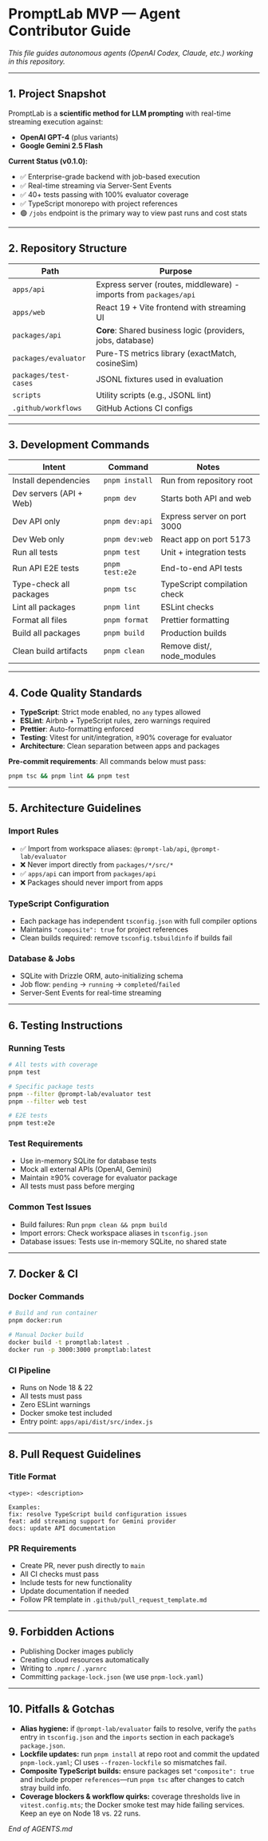 # PromptLab MVP — Agent Contributor Guide

_This file guides autonomous agents (OpenAI Codex, Claude, etc.) working in this repository._

---

## 1. Project Snapshot

PromptLab is a **scientific method for LLM prompting** with real-time streaming execution against:

- **OpenAI GPT-4** (plus variants)
- **Google Gemini 2.5 Flash**

**Current Status (v0.1.0):**

- ✅ Enterprise-grade backend with job-based execution
- ✅ Real-time streaming via Server-Sent Events
- ✅ 40+ tests passing with 100% evaluator coverage
- ✅ TypeScript monorepo with project references
- 🟢 `/jobs` endpoint is the primary way to view past runs and cost stats

---

## 2. Repository Structure

| Path                  | Purpose                                                           |
| --------------------- | ----------------------------------------------------------------- |
| `apps/api`            | Express server (routes, middleware) - imports from `packages/api` |
| `apps/web`            | React 19 + Vite frontend with streaming UI                        |
| `packages/api`        | **Core**: Shared business logic (providers, jobs, database)       |
| `packages/evaluator`  | Pure-TS metrics library (exactMatch, cosineSim)                   |
| `packages/test-cases` | JSONL fixtures used in evaluation                                 |
| `scripts`             | Utility scripts (e.g., JSONL lint)                                |
| `.github/workflows`   | GitHub Actions CI configs                                         |

---

## 3. Development Commands

| Intent                  | Command         | Notes                        |
| ----------------------- | --------------- | ---------------------------- |
| Install dependencies    | `pnpm install`  | Run from repository root     |
| Dev servers (API + Web) | `pnpm dev`      | Starts both API and web      |
| Dev API only            | `pnpm dev:api`  | Express server on port 3000  |
| Dev Web only            | `pnpm dev:web`  | React app on port 5173       |
| Run all tests           | `pnpm test`     | Unit + integration tests     |
| Run API E2E tests       | `pnpm test:e2e` | End-to-end API tests         |
| Type-check all packages | `pnpm tsc`      | TypeScript compilation check |
| Lint all packages       | `pnpm lint`     | ESLint checks                |
| Format all files        | `pnpm format`   | Prettier formatting          |
| Build all packages      | `pnpm build`    | Production builds            |
| Clean build artifacts   | `pnpm clean`    | Remove dist/, node_modules   |

---

## 4. Code Quality Standards

- **TypeScript**: Strict mode enabled, no `any` types allowed
- **ESLint**: Airbnb + TypeScript rules, zero warnings required
- **Prettier**: Auto-formatting enforced
- **Testing**: Vitest for unit/integration, ≥90% coverage for evaluator
- **Architecture**: Clean separation between apps and packages

**Pre-commit requirements**: All commands below must pass:

```bash
pnpm tsc && pnpm lint && pnpm test
```

---

## 5. Architecture Guidelines

### **Import Rules**

- ✅ Import from workspace aliases: `@prompt-lab/api`, `@prompt-lab/evaluator`
- ❌ Never import directly from `packages/*/src/*`
- ✅ `apps/api` can import from `packages/api`
- ❌ Packages should never import from apps

### **TypeScript Configuration**

- Each package has independent `tsconfig.json` with full compiler options
- Maintains `"composite": true` for project references
- Clean builds required: remove `tsconfig.tsbuildinfo` if builds fail

### **Database & Jobs**

- SQLite with Drizzle ORM, auto-initializing schema
- Job flow: `pending` → `running` → `completed`/`failed`
- Server-Sent Events for real-time streaming

---

## 6. Testing Instructions

### **Running Tests**

```bash
# All tests with coverage
pnpm test

# Specific package tests
pnpm --filter @prompt-lab/evaluator test
pnpm --filter web test

# E2E tests
pnpm test:e2e
```

### **Test Requirements**

- Use in-memory SQLite for database tests
- Mock all external APIs (OpenAI, Gemini)
- Maintain ≥90% coverage for evaluator package
- All tests must pass before merging

### **Common Test Issues**

- Build failures: Run `pnpm clean && pnpm build`
- Import errors: Check workspace aliases in `tsconfig.json`
- Database issues: Tests use in-memory SQLite, no shared state

---

## 7. Docker & CI

### **Docker Commands**

```bash
# Build and run container
pnpm docker:run

# Manual Docker build
docker build -t promptlab:latest .
docker run -p 3000:3000 promptlab:latest
```

### **CI Pipeline**

- Runs on Node 18 & 22
- All tests must pass
- Zero ESLint warnings
- Docker smoke test included
- Entry point: `apps/api/dist/src/index.js`

---

## 8. Pull Request Guidelines

### **Title Format**

```
<type>: <description>

Examples:
fix: resolve TypeScript build configuration issues
feat: add streaming support for Gemini provider
docs: update API documentation
```

### **PR Requirements**

- Create PR, never push directly to `main`
- All CI checks must pass
- Include tests for new functionality
- Update documentation if needed
- Follow PR template in `.github/pull_request_template.md`

---

## 9. Forbidden Actions

- Publishing Docker images publicly
- Creating cloud resources automatically
- Writing to `.npmrc` / `.yarnrc`
- Committing `package-lock.json` (we use `pnpm-lock.yaml`)

---

## 10. Pitfalls & Gotchas

- **Alias hygiene:** if `@prompt-lab/evaluator` fails to resolve, verify the `paths` entry in `tsconfig.json` and the `imports` section in each package’s `package.json`.
- **Lockfile updates:** run `pnpm install` at repo root and commit the updated `pnpm-lock.yaml`; CI uses `--frozen-lockfile` so mismatches fail.
- **Composite TypeScript builds:** ensure packages set `"composite": true` and include proper `references`—run `pnpm tsc` after changes to catch stray build info.
- **Coverage blockers & workflow quirks:** coverage thresholds live in `vitest.config.mts`; the Docker smoke test may hide failing services. Keep an eye on Node 18 vs. 22 runs.

_End of AGENTS.md_

